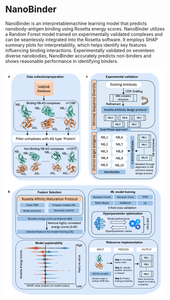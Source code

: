 # NanoBinder 

NanoBinder is an interpretablemachine learning model that predicts nanobody-antigen binding using Rosetta energy scores. NanoBinder utilizes a Random Forest model trained on experimentally validated complexes and can be seamlessly integrated into the Rosetta software. It employs SHAP summary plots for interpretability, which helps identify key features influencing binding interactions. Experimentally validated on seventeen diverse nanobodies, NanoBinder accurately predicts non-binders and shows reasonable performance in identifying binders.

![alt text](NanoBinder-workflow.png)

